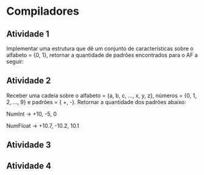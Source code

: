 # Compiladores
## Atividade 1
Implementar uma estrutura que dê um conjunto de características sobre o alfabeto = {0, 1}, retornar a quantidade de padrões encontrados para o AF a seguir:

## Atividade 2
Receber uma cadeia sobre o alfabeto = {a, b, c, ..., x, y, z}, números = {0, 1, 2, ..., 9} e padrões = { +, -}. Retornar a quantidade dos padrões abaixo:

NumInt -> +10, -5, 0

NumFloat -> +10.7, -10.2, 10.1
## Atividade 3
## Atividade 4
